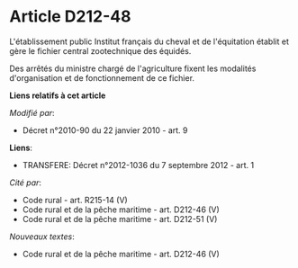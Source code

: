 # Article D212-48

L'établissement public Institut français du cheval et de l'équitation établit et gère le fichier central zootechnique des
équidés. 

Des arrêtés du ministre chargé de l'agriculture fixent les modalités d'organisation et de fonctionnement de ce fichier.

**Liens relatifs à cet article**

_Modifié par_:

  - Décret n°2010-90 du 22 janvier 2010 - art. 9

**Liens**:

  - TRANSFERE: Décret n°2012-1036 du 7 septembre 2012 - art. 1

_Cité par_:

  - Code rural - art. R215-14 (V)
  - Code rural et de la pêche maritime - art. D212-46 (V)
  - Code rural et de la pêche maritime - art. D212-51 (V)

_Nouveaux textes_:

  - Code rural et de la pêche maritime - art. D212-46 (V)
